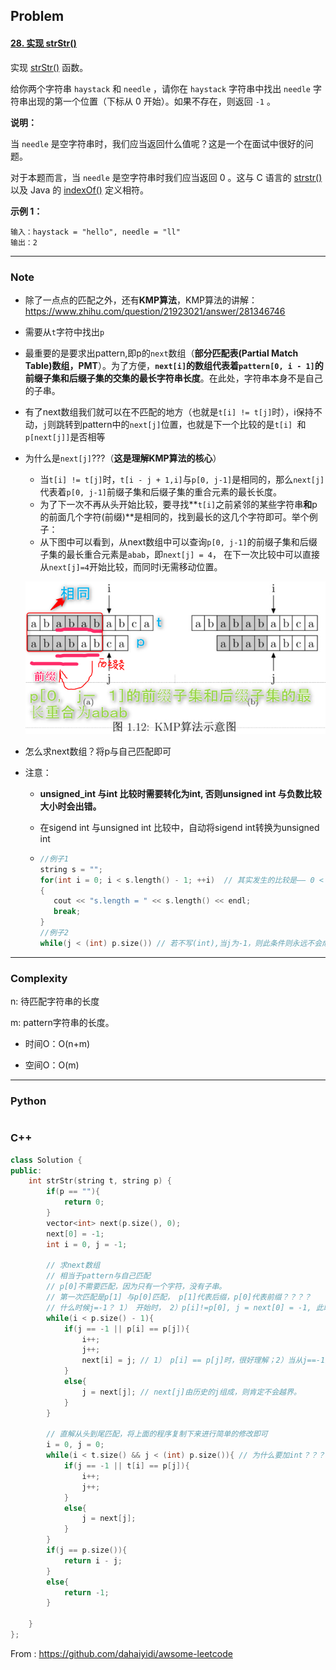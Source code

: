 ## Problem

#### [28. 实现 strStr()](https://leetcode-cn.com/problems/implement-strstr/)

实现 [strStr()](https://baike.baidu.com/item/strstr/811469) 函数。

给你两个字符串 `haystack` 和 `needle` ，请你在 `haystack` 字符串中找出 `needle` 字符串出现的第一个位置（下标从 0 开始）。如果不存在，则返回 `-1` 。

 

**说明：**

当 `needle` 是空字符串时，我们应当返回什么值呢？这是一个在面试中很好的问题。

对于本题而言，当 `needle` 是空字符串时我们应当返回 0 。这与 C 语言的 [strstr()](https://baike.baidu.com/item/strstr/811469) 以及 Java 的 [indexOf()](https://docs.oracle.com/javase/7/docs/api/java/lang/String.html#indexOf(java.lang.String)) 定义相符。

**示例 1：**

```
输入：haystack = "hello", needle = "ll"
输出：2
```

------

### Note

- 除了一点点的匹配之外，还有**KMP算法**，KMP算法的讲解：https://www.zhihu.com/question/21923021/answer/281346746

- 需要从`t`字符中找出`p`

- 最重要的是要求出pattern,即p的`next`数组（**部分匹配表(Partial Match Table)数组，PMT**）。为了方便，**`next[i]`的数组代表着`pattern[0, i - 1]`的前缀子集和后缀子集的交集的最长字符串长度**。在此处，字符串本身不是自己的子串。

- 有了next数组我们就可以在不匹配的地方（也就是`t[i] != t[j]`时），i保持不动，`j`则跳转到pattern中的`next[j]`位置，也就是下一个比较的是`t[i] `和`p[next[j]]`是否相等

- 为什么是`next[j]`???（**这是理解KMP算法的核心**）

  - 当`t[i] != t[j]`时，`t[i - j + 1,i]`与`p[0, j-1]`是相同的，那么`next[j] `代表着`p[0, j-1]`前缀子集和后缀子集的重合元素的最长长度。
  - 为了下一次不再从头开始比较，要寻找**`t[i]`之前紧邻的某些字符串**和**p的前面几个字符(前缀)**是相同的，找到最长的这几个字符即可。举个例子：
  - 从下图中可以看到，从next数组中可以查询`p[0, j-1]`的前缀子集和后缀子集的最长重合元素是`abab`，即`next[j] = 4`， 在下一次比较中可以直接从`next[j]=4`开始比较，而同时i无需移动位置。

  ![image-20220523222933085](imgs/image-20220523222933085.png)

- 怎么求next数组？将p与自己匹配即可

- 注意：

  - **unsigned_int 与int 比较时需要转化为int, 否则unsigned int 与负数比较大小时会出错。**

  - 在sigend int 与unsigned int 比较中，自动将sigend int转换为unsigned int 

  - ```c++
    //例子1
    string s = "";
    for(int i = 0; i < s.length() - 1; ++i)  // 其实发生的比较是—— 0 < 4294967295, s.length() 是无符号的0， -1后变为非常大的数
    {
       cout << "s.length = " << s.length() << endl;
       break;
    }
    //例子2
    while(j < (int) p.size()) // 若不写(int),当j为-1，则此条件则永远不会成立
    ```

    


------

### Complexity

n: 待匹配字符串的长度

m: pattern字符串的长度。

- 时间O：O(n+m)

- 空间O：O(m)

  

------

### Python

```python

```

### C++

```C++
class Solution {
public:
    int strStr(string t, string p) {
        if(p == ""){
            return 0;
        }
        vector<int> next(p.size(), 0);
        next[0] = -1;
        int i = 0, j = -1;

        // 求next数组
        // 相当于pattern与自己匹配
        // p[0]不需要匹配，因为只有一个字符，没有子串。
        // 第一次匹配是p[1] 与p[0]匹配， p[1]代表后缀，p[0]代表前缀？？？？
        // 什么时候j=-1？ 1） 开始时， 2）p[i]!=p[0], j = next[0] = -1, 此时均需要++i, ++j
        while(i < p.size() - 1){
            if(j == -1 || p[i] == p[j]){
                i++;
                j++;
                next[i] = j; // 1） p[i] == p[j]时，很好理解；2）当从j==-1进来时，对于对应的两种情况都应该设置为：next[++i] = 0
            }
            else{
                j = next[j]; // next[j]由历史的j组成，则肯定不会越界。
            }
        }

        // 直解从头到尾匹配，将上面的程序复制下来进行简单的修改即可
        i = 0, j = 0;
        while(i < t.size() && j < (int) p.size()){ // 为什么要加int？？？，因为p.size() 是unsigned int， 在与负数比较时会出现问题。 -1 < p.size() 总是不成立。 因此需要(int) p.size()然后再比较
            if(j == -1 || t[i] == p[j]){
                i++;
                j++;
            }
            else{
                j = next[j];
            }
        }
        if(j == p.size()){
            return i - j;
        }
        else{
            return -1;
        }

    }
};
```



From : https://github.com/dahaiyidi/awsome-leetcode

